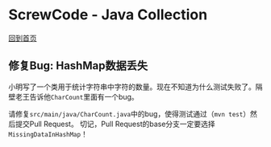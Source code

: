 # ScrewCode - Java Collection 

[回到首页](https://github.com/screwcode/JavaCollection)

## 修复Bug: HashMap数据丢失

小明写了一个类用于统计字符串中字符的数量。现在不知道为什么测试失败了。隔壁老王告诉他`CharCount`里面有一个bug。

请修复`src/main/java/CharCount.java`中的bug，使得测试通过（`mvn test`）然后提交Pull Request。
切记，Pull Request的base分支一定要选择`MissingDataInHashMap`！
